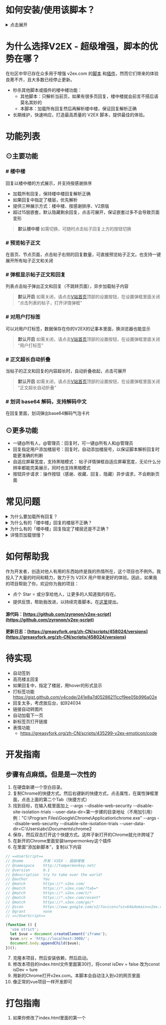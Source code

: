 # 如何安装/使用该脚本？

<details>
  <summary>点击展开</summary>

1. 先安装一个脚本管理器扩展
   ### 在线安装
    - Chrome / Firefox / Edge：安装 [Tampermonkey](https://www.tampermonkey.net/index.php?browser=chrome&locale=zh)
    - Safari：安装 [Userscripts](https://apps.apple.com/us/app/userscripts/id1463298887)
        - Mac上的Tampermonkey收费，如果你已经安装过了Tampermonkey可以不用安装Userscripts
    - 国产浏览器：请自动百度如何安装Tampermonkey
   ### 离线安装（无法打开应用商店）
    - 请在 [这个页面](https://www.tampermonkey.net/index.php?browser=chrome&locale=zh)或自行百度 下载Tampermonkey的文件
        - Chrome、Edge请使用crx后缀的文件
        - Firefox请使用xpi后缀的文件
    - 然后重新开启浏览器，进入扩展页面
        - Chrome、Edge，打开chrome://extensions/页面
        - Firefox，打开about:addons页面
    - 把”开发者模式“或”开发人员模式“打开
    - 拖动下载的文件到浏览器中


2. 点击[本页](https://greasyfork.org/zh-CN/scripts/458024)的 “安装此脚本” 按钮

</details>

# 为什么选择V2EX - 超级增强，脚本的优势在哪？

在社区中早已存在众多用于增强 v2ex.com 的[脚本](https://greasyfork.org/zh-CN/scripts/by-site/v2ex.com)
和[插件](https://chrome.google.com/webstore/search/v2ex?_category=extensions)，然而它们带来的体验良莠不齐，且大多数已经停止更新。

- 秒杀其他脚本或插件的楼中楼功能：
    - 其他脚本：只解析当前页，如果有很多页回复，楼中楼就会前言不搭后语莫名其妙的
    - 本脚本：加载所有回复然后再解析楼中楼，保证回复解析正确
- 长期维护，快速响应，打造最高质量的 V2EX 脚本，提供最佳的体验。

# 功能列表

## ⊙主要功能

### # 楼中楼

回复以楼中楼的方式展示，并支持按感谢排序

- 加载所有回复，保持楼中楼回复解析正确
- 如果回复中指定了楼层，优先解析
- 提供三种展示方式：楼中楼、按感谢排序、V2原版
- 超过15层嵌套，默认隐藏剩余回复，点击可展开，保证嵌套过多不会导致页面变形

> **默认楼中楼** 如需切换，可随时点击帖子回复上方的按钮切换

### # 预览帖子正文

在首页、节点页面，点击帖子右侧的回复数量，可直接预览帖子正文。也支持一键展开所有帖子正文和关闭

### # 弹框显示帖子正文和回复

列表点击帖子弹出正文和回复（不跳转页面），异步加载帖子内容
> **默认开启** 如需关闭，请点击[V站首页](v2ex.com)顶部的设置按钮，在设置弹框里面关闭 “点击列表的帖子，打开详情弹框”

### # 对用户打标签

可以对用户打标签，数据保存在你的V2EX的记事本里面，换浏览器也能显示

> **默认开启** 如需关闭，请点击[V站首页](v2ex.com)顶部的设置按钮，在设置弹框里面关闭 “用户打标签”

### # 正文超长自动折叠

当帖子的正文和回复的内容超长时，自动折叠收起，点击可展开
> **默认开启** 如需关闭，请点击[V站首页](v2ex.com)顶部的设置按钮，在设置弹框里面关闭 “正文超长自动折叠”

### # 划词 base64 解码，支持解码中文

在回复里面，划词弹出base64解码气泡卡片

## ⊙更多功能

- 一键@所有人，@管理员：回复时，可一键@所有人和@管理员
- 回复指定用户添加楼层号：回复时，自动添加楼层号，以保证脚本解析回复时能更准确的判断
- 自适应屏幕宽度，支持黑暗模式： 帖子详情弹框自适应屏幕宽度，无论什么分辨率都能完美展示，同时也支持黑暗模式
- 按钮异步请求：操作按钮（感谢、收藏、回复、隐藏）异步请求，不会刷新页面

# 常见问题

<details>
  <summary>为什么要加载所有回复？</summary>
 其他脚本的楼中楼功能，是基于当页的回复解析。如果回复没超过一页，显示正常，如果回复超过一页，楼中楼就会显示的莫名奇妙
</details>
<details>
  <summary>为什么有的「楼中楼」回复的楼层不正确？</summary>
由于 V2EX 的原回复并没有记录回复的楼层，本脚本只能根据被回复的用户去寻找此用户的最近一条回复，然后嵌入到这后面去，这种方法并不能保证正确识别用户真正要回复的是哪一个楼层。
</details>
<details>
  <summary>为什么有的「楼中楼」回复指定了楼层还是不正确？</summary>

- 屏蔽用户导致楼层塌陷：你屏蔽了A，自A以后的回复的楼层号都会减1
- 忽略回复导致楼层塌陷：原理同上
- 回复时指定错了楼层号
- 脚本解析错误，请在[这里](https://github.com/zyronon/v2ex-script/discussions/7)反馈给我

</details>
<details>
  <summary>详情页加载很慢？</summary>

- 回复多时会加载很慢，其实不是脚本的问题。是因为请求V站的其他页的回复，V站迟迟未返回，导致我无法进行后续的解析，所以只能显示加载中...

- V2EX 的帖子详情页，打开时并不总是第一页，比如回复有3页时，打开帖子详情页会自动展示最后一页，所以我需要请求其他页，拿到所有回复，才能进行楼中楼解析

</details>

# 如何帮助我

作为开发者，创造对他人有用的东西始终是我的热情所在，这个项目也不例外。我投入了大量的时间和精力，致力于为 V2EX
用户带来更好的体验。因此，如果我的项目帮助了你，欢迎你为我的项目：

- 点个 Star ⭐️ 或分享给他人，让更多的人知道我的存在。
- 提供反馈，帮助我改进，以持续完善脚本。在[这里](https://github.com/zyronon/v2ex-script/discussions/7)提出。

#### 源代码：[https://github.com/zyronon/v2ex-script](https://github.com/zyronon/v2ex-script)

#### 更新日志：[https://greasyfork.org/zh-CN/scripts/458024/versions](https://greasyfork.org/zh-CN/scripts/458024/versions)


# 待实现

- 自动签到
- 高亮楼主回复
- 如果回复中，指定了楼层，用hover的形式显示
- 打标签功能
  https://gist.github.com/y4code/241e8a7d05286211ccf9ee05b996a02e
- 回复太多，考虑放后台，如924034
- 链接自动转图片
- 自动加载下一页
- 新标签页打开链接
- 表情功能
    - https://greasyfork.org/zh-CN/scripts/435299-v2ex-emoticon/code

# 开发指南

## 步骤有点麻烦。但是是一次性的

1. 在硬盘新建一个空白目录。
2. 复制Chrome的快捷方式。然后右键新的快捷方式，点击属性，在属性弹框里面，点击上面的第二个Tab（快捷方式）
3. 找到目标，在输入框里面加上 --args --disable-web-security --disable-site-isolation-trials
   --user-data-dir=第一步建的目录地址（不用加引用）
   例："C:\Program Files\Google\Chrome\Application\chrome.exe" --args --disable-web-security
   --disable-site-isolation-trials --user-data-dir=C:\Users\abc\Documents\chrome2
4. 保存，然后双击打开这个快捷方式。这样子新打开的Chrome就允许跨域了
5. 在新开的Chrome里面安装tampermonkey这个插件
6. 在里面“添加新脚本”，复制以下内容

```js
// ==UserScript==
// @name         开发：V2EX - 超级增强
// @namespace    http://tampermonkey.net/
// @version      0.1
// @description  try to take over the world!
// @author       You
// @match        https://*.v2ex.com/
// @match        https://*.v2ex.com/?tab=*
// @match        https://*.v2ex.com/t/*
// @match        https://*.v2ex.com/recent*
// @match        https://*.v2ex.com/go/*
// @icon         https://www.google.com/s2/favicons?sz=64&domain=v2ex.com
// @grant        none
// ==/UserScript==

(function () {
  'use strict';
  let $vue = document.createElement('iframe');
  $vue.src = 'http://localhost:3000/';
  document.body.appendChild($vue);
})();
```

7. 克隆本项目，然后安装依赖，然后启动。
8. 修改本项目的index.html文件里面第30行，将const isDev = false 改为const isDev = ture
9. 用新的Chrome打开v2ex.com。本脚本会自动注入到v2的网页里面
10. 像正常的vue项目一样开发即可

# 打包指南

1. 如果你修改了index.html里面的第一个<script>标签的内容。那么也要复制到脚本里面。注意：const isDev = true 要修改为 const
   isDev = false。其他的js内容全部复制替换到脚本的大约第80行之后即可
2. 运行npm run build
3. 复制dist/assets目录下的css和js，css复制替换到脚本的21行，js复制替换到脚本的32行
4. 注意，js和css一定要同时复制。vue打包后的"data-v-c9f8a6c7"这种东西，会重新生成
